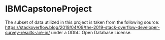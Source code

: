 # IBMCapstoneProject
The subset of data utilized in this project is taken from the following source: https://stackoverflow.blog/2019/04/09/the-2019-stack-overflow-developer-survey-results-are-in/ under a ODbL: Open Database License.
